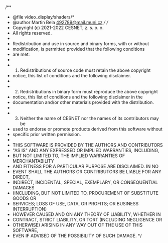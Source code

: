 /**
 * @file   video_display/shaders/*
 * @author Martin Bela      <492789@mail.muni.cz>
 */
/*
 * Copyright (c) 2021-2022 CESNET, z. s. p. o.
 * All rights reserved.
 *
 * Redistribution and use in source and binary forms, with or without
 * modification, is permitted provided that the following conditions
 * are met:
 *
 * 1. Redistributions of source code must retain the above copyright
 *    notice, this list of conditions and the following disclaimer.
 *
 * 2. Redistributions in binary form must reproduce the above copyright
 *    notice, this list of conditions and the following disclaimer in the
 *    documentation and/or other materials provided with the distribution.
 *
 * 3. Neither the name of CESNET nor the names of its contributors may be
 *    used to endorse or promote products derived from this software without
 *    specific prior written permission.
 *
 * THIS SOFTWARE IS PROVIDED BY THE AUTHORS AND CONTRIBUTORS
 * "AS IS" AND ANY EXPRESSED OR IMPLIED WARRANTIES, INCLUDING,
 * BUT NOT LIMITED TO, THE IMPLIED WARRANTIES OF MERCHANTABILITY
 * AND FITNESS FOR A PARTICULAR PURPOSE ARE DISCLAIMED. IN NO
 * EVENT SHALL THE AUTHORS OR CONTRIBUTORS BE LIABLE FOR ANY DIRECT,
 * INDIRECT, INCIDENTAL, SPECIAL, EXEMPLARY, OR CONSEQUENTIAL DAMAGES
 * (INCLUDING, BUT NOT LIMITED TO, PROCUREMENT OF SUBSTITUTE GOODS OR
 * SERVICES; LOSS OF USE, DATA, OR PROFITS; OR BUSINESS INTERRUPTION)
 * HOWEVER CAUSED AND ON ANY THEORY OF LIABILITY, WHETHER IN
 * CONTRACT, STRICT LIABILITY, OR TORT (INCLUDING NEGLIGENCE OR
 * OTHERWISE) ARISING IN ANY WAY OUT OF THE USE OF THIS SOFTWARE,
 * EVEN IF ADVISED OF THE POSSIBILITY OF SUCH DAMAGE.
 */